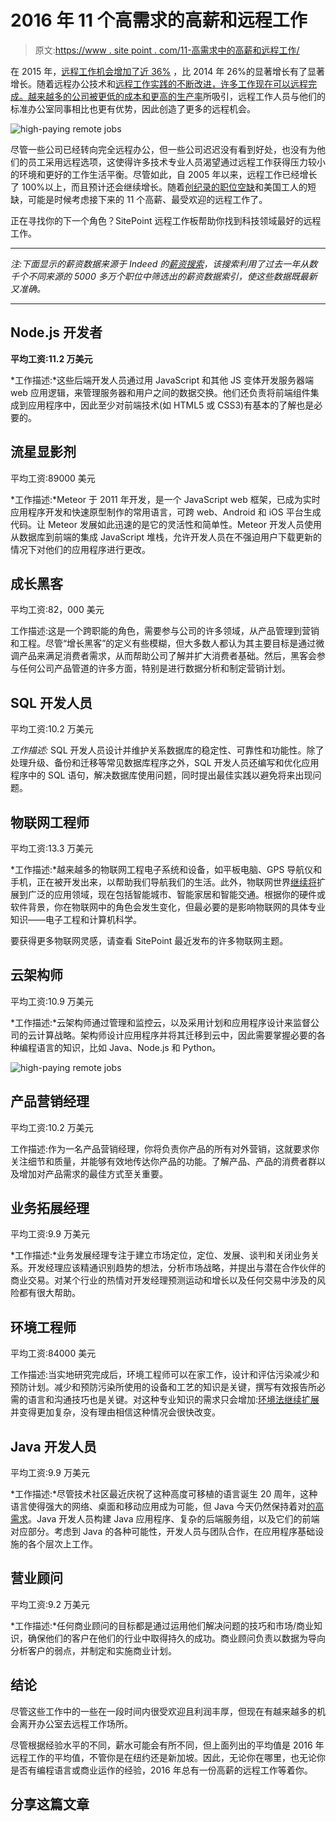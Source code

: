 # 2016 年 11 个高需求的高薪和远程工作

> 原文:[https://www . site point . com/11-高需求中的高薪和远程工作/](https://www.sitepoint.com/11-high-paying-and-remote-jobs-in-high-demand/)

在 2015 年，[远程工作机会增加了近 36%](https://www.flexjobs.com/blog/post/100-top-companies-with-work-from-home-jobs-in-2016/) ，比 2014 年 26%的显著增长有了显著增长。随着远程办公技术和[远程工作实践的不断改进，许多工作现在可以远程完成。越来越多的公司被](https://www.toptal.com/remote/how-to-make-remote-working-work-for-you)[更低的成本和更高的生产率](http://www.inc.com/christina-desmarais/6-reasons-remote-workers-are-good-for-business.html)所吸引，远程工作人员与他们的标准办公室同事相比也更有优势，因此创造了更多的远程机会。

![high-paying remote jobs](../Images/d9b2af27cfdf63df468a31272433316a.png)

尽管一些公司已经转向完全远程办公，但一些公司迟迟没有看到好处，也没有为他们的员工采用远程选项，这使得许多技术专业人员渴望通过远程工作获得压力较小的环境和更好的工作生活平衡。尽管如此，自 2005 年以来，远程工作已经增长了 100%以上，而且预计还会继续增长。随着[创纪录的职位空缺](http://www.marketwatch.com/story/have-businesses-really-run-out-of-people-to-hire-2016-06-16)和美国工人的短缺，可能是时候考虑接下来的 11 个高薪、最受欢迎的远程工作了。

正在寻找你的下一个角色？SitePoint 远程工作板帮助你找到科技领域最好的远程工作。

* * *

*注:下面显示的薪资数据来源于 Indeed 的[薪资搜索](http://www.indeed.com/salary)，该搜索利用了过去一年从数千个不同来源的 5000 多万个职位中筛选出的薪资数据索引，使这些数据既最新又准确。*

* * *

## Node.js 开发者

**平均工资:11.2 万美元**

*工作描述:*这些后端开发人员通过用 JavaScript 和其他 JS 变体开发服务器端 web 应用逻辑，来管理服务器和用户之间的数据交换。他们还负责将前端组件集成到应用程序中，因此至少对前端技术(如 HTML5 或 CSS3)有基本的了解也是必要的。

## 流星显影剂

平均工资:89000 美元

*工作描述:*Meteor 于 2011 年开发，是一个 JavaScript web 框架，已成为实时应用程序开发和快速原型制作的常用语言，可跨 web、Android 和 iOS 平台生成代码。让 Meteor 发展如此迅速的是它的灵活性和简单性。Meteor 开发人员使用从数据库到前端的集成 JavaScript 堆栈，允许开发人员在不强迫用户下载更新的情况下对他们的应用程序进行更改。

## 成长黑客

平均工资:82，000 美元

工作描述:这是一个跨职能的角色，需要参与公司的许多领域，从产品管理到营销和工程。尽管“增长黑客”的定义有些模糊，但大多数人都认为其主要目标是通过微调产品来满足消费者需求，从而帮助公司了解并扩大消费者基础。然后，黑客会参与任何公司产品管道的许多方面，特别是进行数据分析和制定营销计划。

## SQL 开发人员

平均工资:10.2 万美元

*工作描述:* SQL 开发人员设计并维护关系数据库的稳定性、可靠性和功能性。除了处理升级、备份和迁移等常见数据库程序之外，SQL 开发人员还编写和优化应用程序中的 SQL 语句，解决数据库使用问题，同时提出最佳实践以避免将来出现问题。

## 物联网工程师

平均工资:13.3 万美元

*工作描述:*越来越多的物联网工程电子系统和设备，如平板电脑、GPS 导航仪和手机，正在被开发出来，以帮助我们导航我们的生活。此外，物联网世界[继续将](http://www.marketwatch.com/story/internet-of-things-iot-market-soaring-at-333-cagr-to-2021-2016-04-18-220316)扩展到广泛的应用领域，现在包括智能城市、智能家居和智能交通。根据你的硬件或软件背景，你在物联网中的角色会发生变化，但最必要的是影响物联网的具体专业知识——电子工程和计算机科学。

要获得更多物联网灵感，请查看 SitePoint 最近发布的许多物联网主题。

## 云架构师

平均工资:10.9 万美元

*工作描述:*云架构师通过管理和监控云，以及采用计划和应用程序设计来监督公司的云计算战略。架构师设计应用程序并将其迁移到云中，因此需要掌握必要的各种编程语言的知识，比如 Java、Node.js 和 Python。

![high-paying remote jobs](../Images/8893b1b51863a51b2d6cd54f911893db.png)

## 产品营销经理

平均工资:10.2 万美元

工作描述:作为一名产品营销经理，你将负责你产品的所有对外营销，这就要求你关注细节和质量，并能够有效地传达你产品的功能。了解产品、产品的消费者群以及增加对产品需求的最佳方式至关重要。

## 业务拓展经理

平均工资:9.9 万美元

*工作描述:*业务发展经理专注于建立市场定位，定位、发展、谈判和关闭业务关系。开发经理应该精通识别趋势的想法，分析市场战略，并提出与潜在合作伙伴的商业交易。对某个行业的热情对开发经理预测运动和增长以及任何交易中涉及的风险都有很大帮助。

## 环境工程师

平均工资:84000 美元

工作描述:当实地研究完成后，环境工程师可以在家工作，设计和评估污染减少和预防计划。减少和预防污染所使用的设备和工艺的知识是关键，撰写有效报告所必需的语言和沟通技巧也是关键。对这种专业知识的需求只会增加:[环境法继续扩展](http://scholarlycommons.law.northwestern.edu/cgi/viewcontent.cgi?article=1022&context=nulr)并变得更加复杂，没有理由相信这种情况会很快改变。

## Java 开发人员

平均工资:9.9 万美元

*工作描述:*尽管技术社区最近庆祝了这种高度可移植的语言诞生 20 周年，这种语言使得强大的网络、桌面和移动应用成为可能，但 Java 今天仍然保持着对[的高需求](http://www.computerweekly.com/feature/Java-skills-demand-hits-all-time-high)。Java 开发人员构建 Java 应用程序、复杂的后端服务组，以及它们的前端对应部分。考虑到 Java 的各种可能性，开发人员与团队合作，在应用程序基础设施的各个层次上工作。

## 营业顾问

平均工资:9.2 万美元

*工作描述:*任何商业顾问的目标都是通过运用他们解决问题的技巧和市场/商业知识，确保他们的客户在他们的行业中取得持久的成功。商业顾问负责以数据为导向分析客户的弱点，并制定和实施商业计划。

## 结论

尽管这些工作中的一些在一段时间内很受欢迎且利润丰厚，但现在有越来越多的机会离开办公室去远程工作场所。

尽管根据经验水平的不同，薪水可能会有所不同，但上面列出的平均值是 2016 年远程工作的平均值，不管你是在纽约还是新加坡。因此，无论你在哪里，也无论你是否有编程语言或商业运作的经验，2016 年总有一份高薪的远程工作等着你。

## 分享这篇文章